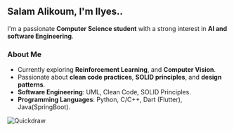 ## Salam Alikoum, I'm Ilyes..

I'm a passionate **Computer Science student** with a strong interest in **AI and software Engineering**.

###  About Me
-  Currently exploring **Reinforcement Learning**, and **Computer Vision**.
-  Passionate about **clean code practices**, **SOLID principles**, and **design patterns**.
- **Software Engineering**: UML, Clean Code, SOLID Principles.
- **Programming Languages**: Python, C/C++, Dart (Flutter), Java(SpringBoot).

![Quickdraw](https://img.shields.io/badge/Quickdraw-Gitty%20Up!-brightgreen?style=for-the-badge&logo=github)



